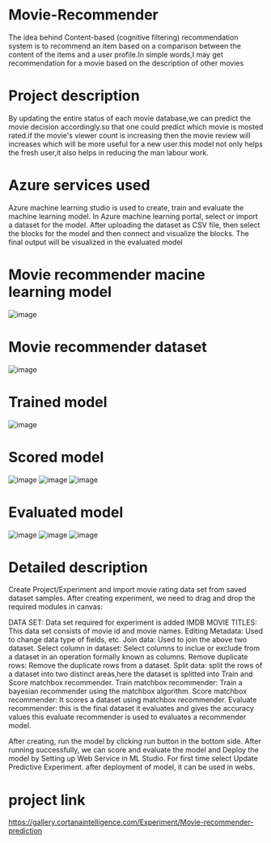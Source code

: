 # Movie-Recommender
The idea behind Content-based (cognitive filtering) recommendation system is to recommend an item based on a comparison between the content of the items and a user profile.In simple words,I may get recommendation for a movie based on the description of other movies
# Project description
By updating the entire status of each movie database,we can predict the movie decision accordingly.so that one could predict which movie is mosted rated.if the movie's viewer count is increasing then the movie review will increases which will be more useful for a new user.this model not only helps the fresh user,it also helps in reducing the man labour work.
# Azure services used
Azure machine learning studio is used to create, train and evaluate the machine learning model. In Azure machine learning portal, select or import a dataset for the model. After uploading the dataset as CSV file, then select the blocks for the model and then connect and visualize the blocks. The final output will be visualized in the evaluated model
# Movie recommender macine learning model
![image](https://user-images.githubusercontent.com/89441844/152484760-6f77886b-18c4-44d4-a1a2-810fa1862df3.png)
# Movie recommender dataset
![image](https://user-images.githubusercontent.com/89441844/152484134-6e8e63c6-0841-4c20-b107-d8579297a587.png)
# Trained model
![image](https://user-images.githubusercontent.com/89441844/152484293-db05781b-a87c-45f9-b8f6-f82bc925b678.png)
# Scored model
![image](https://user-images.githubusercontent.com/89441844/152484465-4b902fb1-e195-4ba1-8d34-f6f07fce6485.png)
![image](https://user-images.githubusercontent.com/89441844/152484557-1015c847-cb4b-4c49-bfd6-bc0b7b2a533c.png)
![image](https://user-images.githubusercontent.com/89441844/152484641-f901e757-7f23-4e94-9049-8733664a4463.png)
# Evaluated model
![image](https://user-images.githubusercontent.com/89441844/152484862-65205ebd-267e-45d5-ac2c-618b6c19d518.png)
![image](https://user-images.githubusercontent.com/89441844/152484904-27ac0ee3-7e89-4531-a59e-647a329dad26.png)
![image](https://user-images.githubusercontent.com/89441844/152484959-12c73ae7-d71a-47ae-b8c8-1d4ec15a4e57.png)
# Detailed description
Create Project/Experiment and import movie rating data set from saved dataset samples. After creating experiment, we need to drag and drop the required modules in canvas:

DATA SET:
  Data set required for experiment is added
IMDB MOVIE TITLES:
  This data set consists of movie id and movie names.
Editing Metadata:
  Used to change data type of fields, etc.
Join data:
  Used to join the above two dataset.
Select column in dataset:
  Select columns to inclue or exclude from a dataset in an operation formally known as columns.
 Remove duplicate rows:
  Remove the duplicate rows from a dataset.
Split data:
  split the rows of a dataset into two distinct areas,here the dataset is splitted into Train and Score matchbox recommender.
Train matchbox recommender:
  Train a bayesian recommender using the matchbox algorithm.
Score matchbox recommender:
  It scores a dataset using matchbox recommender.
Evaluate recommender:
  this is the final dataset it evaluates and gives the accuracy values 
  this evaluate recommender is used to evaluates a recommender model.

After creating, run the model by clicking run button in the bottom side. After running successfully, we can score and evaluate the model and Deploy the model by Setting up Web Service in ML Studio. For first time select Update Predictive Experiment. after deployment of model, it can be used in webs.
# project link
https://gallery.cortanaintelligence.com/Experiment/Movie-recommender-prediction

